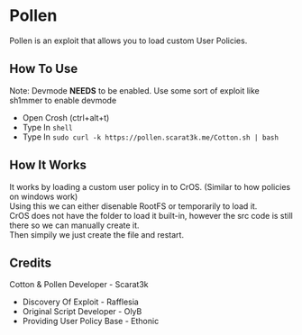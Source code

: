 # Pollen
Pollen is an exploit that allows you to load custom User Policies.

## How To Use
Note: Devmode **NEEDS** to be enabled. Use some sort of exploit like sh1mmer to enable devmode
- Open Crosh (ctrl+alt+t)
- Type In `shell`
- Type In `sudo curl -k https://pollen.scarat3k.me/Cotton.sh | bash`

## How It Works
It works by loading a custom user policy in to CrOS. (Similar to how policies on windows work)\
Using this we can either disenable RootFS or temporarily to load it.\
CrOS does not have the folder to load it built-in, however the src code is still there so we can manually create it.\
Then simpily we just create the file and restart.

## Credits
Cotton & Pollen Developer - Scarat3k
- Discovery Of Exploit - Rafflesia
- Original Script Developer - OlyB
- Providing User Policy Base - Ethonic

